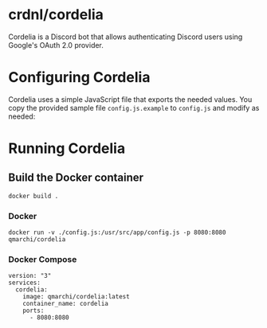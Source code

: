 # crdnl/cordelia

Cordelia is a Discord bot that allows authenticating Discord users using Google's OAuth 2.0 provider.

# Configuring Cordelia

Cordelia uses a simple JavaScript file that exports the needed values. You copy the provided sample file `config.js.example` to `config.js` and modify as needed:



# Running Cordelia

## Build the Docker container
```
docker build .
```

### Docker

```
docker run -v ./config.js:/usr/src/app/config.js -p 8080:8080 qmarchi/cordelia
```

### Docker Compose

```
version: "3"
services:
  cordelia:
    image: qmarchi/cordelia:latest
    container_name: cordelia
    ports:
      - 8080:8080
```
